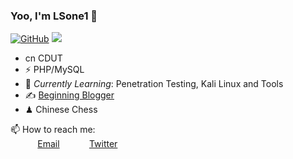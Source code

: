 ### Yoo, I'm LSone1 👋

[![GitHub](https://img.shields.io/badge/dynamic/json?logo=github&label=GitHub&labelColor=495867&color=495867&query=%24.data.totalSubs&url=https%3A%2F%2Fapi.spencerwoo.com%2Fsubstats%2F%3Fsource%3Dgithub%26queryKey%3Dhayschan&style=flat-square)](https://github.com/LSone1)
![](https://github-readme-stats.vercel.app/api?username=lsone1)

- cn CDUT
- ⚡ PHP/MySQL
- 🌱 *Currently Learning*: Penetration Testing, Kali Linux and Tools
- ✍️ [Beginning Blogger](https://cdut.work)
- ♟ Chinese Chess

📫 How to reach me: <br>
&nbsp;&nbsp;&nbsp;&nbsp;&nbsp;&nbsp;&nbsp;&nbsp;&nbsp;&nbsp; [Email](thehiddenfaker@gmail.com)
&nbsp;&nbsp;&nbsp;&nbsp;&nbsp;&nbsp;&nbsp;&nbsp;&nbsp;&nbsp; [Twitter](https://www.twitter.com/brucelsone)
